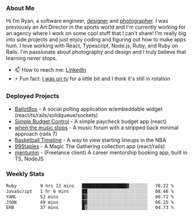 ### About Me
Hi I’m Ryan, a software engineer, [designer](https://www.denvermullets.com/video) and [photographer](https://www.denvermullets.com/). I was previously an Art Director in the sports world and I'm currently working for an agency where I work on some cool stuff that I can't share! I'm really big into side projects and just enjoy coding and figuring out how to make apps hum. I love working with React, Typescript, Node.js, Ruby, and Ruby on Rails. I'm passionate about photography and design and I truly believe that learning never stops.

- 📫 How to reach me: [LinkedIn](https://www.linkedin.com/in/ryanvaznis)
- ⚡ Fun fact: [I was on tv](https://vimeo.com/381425882) for a little bit and I think it's still in rotation

### Deployed Projects
- [BallotBox](https://voteballotbox.com/) - A social polling application w/embeddable widget (react/ts/rails/solidqueue/sockets)
- [Simple Budget Control](https://simplebudgetcontrol.com/) - A simple paycheck budget app (react)
- [when the music stops](https://whenthemusicstops.net) - A music forum with a stripped back minimal approach (rails 7)
- [Basketball Timeline](https://basketball-timeline.com/?team=PHO&year=2023) - A way to view starting lineups in the NBA
- [99Staples](https://www.99staples.com/collections/denvermullets/9) - A Magic The Gathering collection app (react/rails)
- [mentumm](https://portal.mentumm.com/) - (Freelance client) A career mentorship booking app, built in TS, NodeJS

### Weekly Stats
<!--START_SECTION:waka-->

```txt
Ruby         9 hrs 13 mins   █████████████████▓░░░░░░░   70.22 %
JavaScript   1 hr 6 mins     ██░░░░░░░░░░░░░░░░░░░░░░░   08.46 %
YAML         52 mins         █▓░░░░░░░░░░░░░░░░░░░░░░░   06.72 %
JSON         49 mins         █▓░░░░░░░░░░░░░░░░░░░░░░░   06.25 %
ERB          37 mins         █▒░░░░░░░░░░░░░░░░░░░░░░░   04.73 %
```

<!--END_SECTION:waka-->
